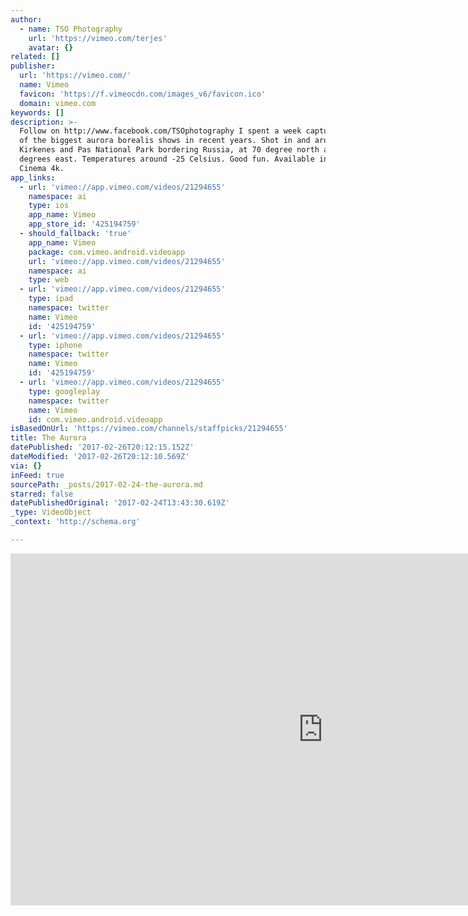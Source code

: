 ```yaml
---
author:
  - name: TSO Photography
    url: 'https://vimeo.com/terjes'
    avatar: {}
related: []
publisher:
  url: 'https://vimeo.com/'
  name: Vimeo
  favicon: 'https://f.vimeocdn.com/images_v6/favicon.ico'
  domain: vimeo.com
keywords: []
description: >-
  Follow on http://www.facebook.com/TSOphotography I spent a week capturing one
  of the biggest aurora borealis shows in recent years. Shot in and around
  Kirkenes and Pas National Park bordering Russia, at 70 degree north and 30
  degrees east. Temperatures around -25 Celsius. Good fun. Available in Digital
  Cinema 4k.
app_links:
  - url: 'vimeo://app.vimeo.com/videos/21294655'
    namespace: ai
    type: ios
    app_name: Vimeo
    app_store_id: '425194759'
  - should_fallback: 'true'
    app_name: Vimeo
    package: com.vimeo.android.videoapp
    url: 'vimeo://app.vimeo.com/videos/21294655'
    namespace: ai
    type: web
  - url: 'vimeo://app.vimeo.com/videos/21294655'
    type: ipad
    namespace: twitter
    name: Vimeo
    id: '425194759'
  - url: 'vimeo://app.vimeo.com/videos/21294655'
    type: iphone
    namespace: twitter
    name: Vimeo
    id: '425194759'
  - url: 'vimeo://app.vimeo.com/videos/21294655'
    type: googleplay
    namespace: twitter
    name: Vimeo
    id: com.vimeo.android.videoapp
isBasedOnUrl: 'https://vimeo.com/channels/staffpicks/21294655'
title: The Aurora
datePublished: '2017-02-26T20:12:15.152Z'
dateModified: '2017-02-26T20:12:10.569Z'
via: {}
inFeed: true
sourcePath: _posts/2017-02-24-the-aurora.md
starred: false
datePublishedOriginal: '2017-02-24T13:43:30.619Z'
_type: VideoObject
_context: 'http://schema.org'

---
```

<iframe src="https://cdn.embedly.com/widgets/media.html?src=https%3A%2F%2Fplayer.vimeo.com%2Fvideo%2F21294655&amp;url=https%3A%2F%2Fvimeo.com%2F21294655&amp;image=https%3A%2F%2Fi.vimeocdn.com%2Fvideo%2F136883358_1280.jpg&amp;key=b7d04c9b404c499eba89ee7072e1c4f7&amp;type=text%2Fhtml&amp;schema=vimeo" width="1000" height="563" scrolling="no" frameborder="0" allowfullscreen="" style=""></iframe>